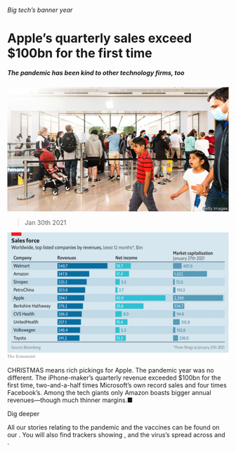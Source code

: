###### Big tech’s banner year

# Apple’s quarterly sales exceed $100bn for the first time 

##### The pandemic has been kind to other technology firms, too 

![image](images/20210130_wbp509.jpg) 

> Jan 30th 2021 

![image](images/20210130_WBC592.png) 



CHRISTMAS means rich pickings for Apple. The pandemic year was no different. The iPhone-maker’s quarterly revenue exceeded $100bn for the first time, two-and-a-half times Microsoft’s own record sales and four times Facebook’s. Among the tech giants only Amazon boasts bigger annual revenues—though much thinner margins.■


Dig deeper


All our stories relating to the pandemic and the vaccines can be found on our . You will also find trackers showing ,  and the virus’s spread across  and .

